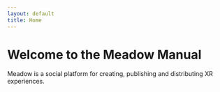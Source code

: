 ```yaml
---
layout: default 
title: Home
---
```


# Welcome to the Meadow Manual

Meadow is a social platform for creating, publishing and distributing XR experiences. 

<!-- More content as needed -->
